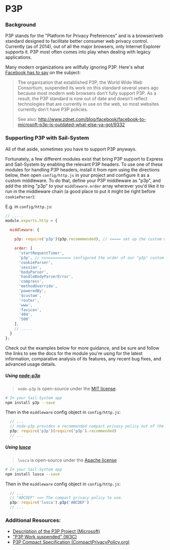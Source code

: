 # P3P

### Background

P3P stands for the "Platform for Privacy Preferences" and is a browser/web standard designed to facilitate better consumer web privacy control.  Currently (as of 2014), out of all the major browsers, only Internet Explorer supports it.  P3P most often comes into play when dealing with legacy applications.

Many modern organizations are willfully ignoring P3P. Here's what [Facebook has to say](https://www.facebook.com/help/327993273962160/) on the subject:

> The organization that established P3P, the World Wide Web Consortium, suspended its work on this standard several years ago because most modern web browsers don't fully support P3P. As a result, the P3P standard is now out of date and doesn't reflect technologies that are currently in use on the web, so most websites currently don't have P3P policies.
> 
> See also: http://www.zdnet.com/blog/facebook/facebook-to-microsoft-p3p-is-outdated-what-else-ya-got/9332


### Supporting P3P with Sail-System

All of that aside, sometimes you have to support P3P anyways.

Fortunately, a few different modules exist that bring P3P support to Express and Sail-System by enabling the relevant P3P headers.  To use one of these modules for handling P3P headers, install it from npm using the directions below, then open `config/http.js` in your project and configure it as a custom middleware.  To do that, define your P3P middleware as "p3p", and add the string "p3p" to your `middleware.order` array wherever you'd like it to run in the middleware chain (a good place to put it might be right before `cookieParser`):

E.g. in `config/http.js`:

```js
// .....
module.exports.http = {

  middleware: {
  
    p3p: require('p3p')(p3p.recommmended), // <==== set up the custom middleware here and named it "p3p"

    order: [
      'startRequestTimer',
      'p3p', // <============ configured the order of our "p3p" custom middleware here
      'cookieParser',
      'session',
      'bodyParser',
      'handleBodyParserError',
      'compress',
      'methodOverride',
      'poweredBy',
      '$custom',
      'router',
      'www',
      'favicon',
      '404',
      '500'
    ],
    // .....
  }
};
```


Check out the examples below for more guidance, and be sure and follow the links to see the docs for the module you're using for the latest information, comparative analysis of its features, any recent bug fixes, and advanced usage details.


##### Using [node-p3p](https://github.com/troygoode/node-p3p)

> `node-p3p` is open-source under the [MIT license](https://github.com/troygoode/node-p3p/blob/master/LICENSE).

```sh
# In your Sail-System app
npm install p3p --save
```

Then in the `middleware` config object in `config/http.js`:

```js
  // ...
  // node-p3p provides a recommended compact privacy policy out of the box
  p3p: require('p3p')(require('p3p').recommended)
  // ...
```


##### Using [lusca](https://github.com/krakenjs/lusca#luscap3pvalue)

> `lusca` is open-source under the [Apache license](https://github.com/krakenjs/lusca/blob/master/LICENSE.txt)

```sh
# In your Sail-System app
npm install lusca --save
```

Then in the `middleware` config object in `config/http.js`:

```js
  // ...
  // "ABCDEF" ==> The compact privacy policy to use.
  p3p: require('lusca').p3p('ABCDEF')
  // ...
```


### Additional Resources: 

+ [Description of the P3P Project (Microsoft)](http://support.microsoft.com/kb/290333)
+ ["P3P Work suspended" (W3C)](http://www.w3.org/P3P/)
+ [P3P Compact Specification (CompactPrivacyPolicy.org)](http://compactprivacypolicy.org/compact_specification.htm)


<docmeta name="displayName" value="P3P">

